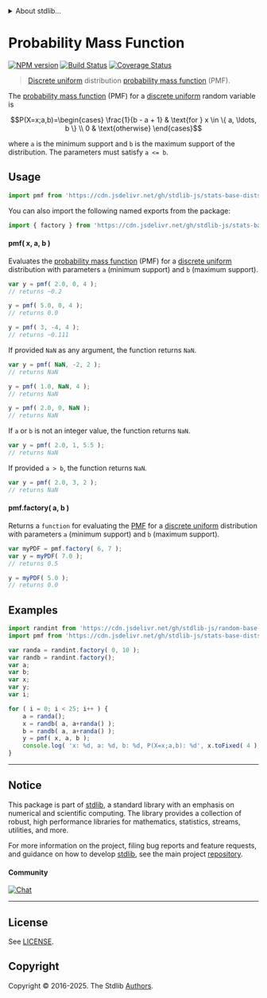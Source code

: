 <!--

@license Apache-2.0

Copyright (c) 2018 The Stdlib Authors.

Licensed under the Apache License, Version 2.0 (the "License");
you may not use this file except in compliance with the License.
You may obtain a copy of the License at

   http://www.apache.org/licenses/LICENSE-2.0

Unless required by applicable law or agreed to in writing, software
distributed under the License is distributed on an "AS IS" BASIS,
WITHOUT WARRANTIES OR CONDITIONS OF ANY KIND, either express or implied.
See the License for the specific language governing permissions and
limitations under the License.

-->


<details>
  <summary>
    About stdlib...
  </summary>
  <p>We believe in a future in which the web is a preferred environment for numerical computation. To help realize this future, we've built stdlib. stdlib is a standard library, with an emphasis on numerical and scientific computation, written in JavaScript (and C) for execution in browsers and in Node.js.</p>
  <p>The library is fully decomposable, being architected in such a way that you can swap out and mix and match APIs and functionality to cater to your exact preferences and use cases.</p>
  <p>When you use stdlib, you can be absolutely certain that you are using the most thorough, rigorous, well-written, studied, documented, tested, measured, and high-quality code out there.</p>
  <p>To join us in bringing numerical computing to the web, get started by checking us out on <a href="https://github.com/stdlib-js/stdlib">GitHub</a>, and please consider <a href="https://opencollective.com/stdlib">financially supporting stdlib</a>. We greatly appreciate your continued support!</p>
</details>

# Probability Mass Function

[![NPM version][npm-image]][npm-url] [![Build Status][test-image]][test-url] [![Coverage Status][coverage-image]][coverage-url] <!-- [![dependencies][dependencies-image]][dependencies-url] -->

> [Discrete uniform][discrete-uniform-distribution] distribution [probability mass function][pmf] (PMF).

<section class="intro">

The [probability mass function][pmf] (PMF) for a [discrete uniform][discrete-uniform-distribution] random variable is

<!-- <equation class="equation" label="eq:discrete_uniform_pmf" align="center" raw="P(X=x;a,b)=\begin{cases} \frac{1}{b - a + 1} & \text{for } x \in \{ a, \ldots, b \} \\ 0 & \text{otherwise} \end{cases}" alt="Probability mass function (PMF) for a discrete uniform distribution."> -->

```math
P(X=x;a,b)=\begin{cases} \frac{1}{b - a + 1} & \text{for } x \in \{ a, \ldots, b \} \\ 0 & \text{otherwise} \end{cases}
```

<!-- <div class="equation" align="center" data-raw-text="P(X=x;a,b)=\begin{cases} \frac{1}{b - a + 1} &amp; \text{for } x \in \{ a, \ldots, b \} \\ 0 &amp; \text{otherwise} \end{cases}" data-equation="eq:discrete_uniform_pmf">
    <img src="https://cdn.jsdelivr.net/gh/stdlib-js/stdlib@591cf9d5c3a0cd3c1ceec961e5c49d73a68374cb/lib/node_modules/@stdlib/stats/base/dists/discrete-uniform/pmf/docs/img/equation_discrete_uniform_pmf.svg" alt="Probability mass function (PMF) for a discrete uniform distribution.">
    <br>
</div> -->

<!-- </equation> -->

where `a` is the minimum support and `b` is the maximum support of the distribution. The parameters must satisfy `a <= b`.

</section>

<!-- /.intro -->



<section class="usage">

## Usage

```javascript
import pmf from 'https://cdn.jsdelivr.net/gh/stdlib-js/stats-base-dists-discrete-uniform-pmf@deno/mod.js';
```

You can also import the following named exports from the package:

```javascript
import { factory } from 'https://cdn.jsdelivr.net/gh/stdlib-js/stats-base-dists-discrete-uniform-pmf@deno/mod.js';
```

#### pmf( x, a, b )

Evaluates the [probability mass function][pmf] (PMF) for a [discrete uniform][discrete-uniform-distribution] distribution with parameters `a` (minimum support) and `b` (maximum support).

```javascript
var y = pmf( 2.0, 0, 4 );
// returns ~0.2

y = pmf( 5.0, 0, 4 );
// returns 0.0

y = pmf( 3, -4, 4 );
// returns ~0.111
```

If provided `NaN` as any argument, the function returns `NaN`.

```javascript
var y = pmf( NaN, -2, 2 );
// returns NaN

y = pmf( 1.0, NaN, 4 );
// returns NaN

y = pmf( 2.0, 0, NaN );
// returns NaN
```

If `a` or `b` is not an integer value, the function returns `NaN`.

```javascript
var y = pmf( 2.0, 1, 5.5 );
// returns NaN
```

If provided `a > b`, the function returns `NaN`.

```javascript
var y = pmf( 2.0, 3, 2 );
// returns NaN
```

#### pmf.factory( a, b )

Returns a `function` for evaluating the [PMF][pmf] for a [discrete uniform][discrete-uniform-distribution] distribution with parameters `a` (minimum support) and `b` (maximum support).

```javascript
var myPDF = pmf.factory( 6, 7 );
var y = myPDF( 7.0 );
// returns 0.5

y = myPDF( 5.0 );
// returns 0.0
```

</section>

<!-- /.usage -->

<section class="examples">

## Examples

<!-- eslint no-undef: "error" -->

```javascript
import randint from 'https://cdn.jsdelivr.net/gh/stdlib-js/random-base-discrete-uniform@deno/mod.js';
import pmf from 'https://cdn.jsdelivr.net/gh/stdlib-js/stats-base-dists-discrete-uniform-pmf@deno/mod.js';

var randa = randint.factory( 0, 10 );
var randb = randint.factory();
var a;
var b;
var x;
var y;
var i;

for ( i = 0; i < 25; i++ ) {
    a = randa();
    x = randb( a, a+randa() );
    b = randb( a, a+randa() );
    y = pmf( x, a, b );
    console.log( 'x: %d, a: %d, b: %d, P(X=x;a,b): %d', x.toFixed( 4 ), a.toFixed( 4 ), b.toFixed( 4 ), y.toFixed( 4 ) );
}
```

</section>

<!-- /.examples -->

<!-- Section for related `stdlib` packages. Do not manually edit this section, as it is automatically populated. -->

<section class="related">

</section>

<!-- /.related -->

<!-- Section for all links. Make sure to keep an empty line after the `section` element and another before the `/section` close. -->


<section class="main-repo" >

* * *

## Notice

This package is part of [stdlib][stdlib], a standard library with an emphasis on numerical and scientific computing. The library provides a collection of robust, high performance libraries for mathematics, statistics, streams, utilities, and more.

For more information on the project, filing bug reports and feature requests, and guidance on how to develop [stdlib][stdlib], see the main project [repository][stdlib].

#### Community

[![Chat][chat-image]][chat-url]

---

## License

See [LICENSE][stdlib-license].


## Copyright

Copyright &copy; 2016-2025. The Stdlib [Authors][stdlib-authors].

</section>

<!-- /.stdlib -->

<!-- Section for all links. Make sure to keep an empty line after the `section` element and another before the `/section` close. -->

<section class="links">

[npm-image]: http://img.shields.io/npm/v/@stdlib/stats-base-dists-discrete-uniform-pmf.svg
[npm-url]: https://npmjs.org/package/@stdlib/stats-base-dists-discrete-uniform-pmf

[test-image]: https://github.com/stdlib-js/stats-base-dists-discrete-uniform-pmf/actions/workflows/test.yml/badge.svg?branch=main
[test-url]: https://github.com/stdlib-js/stats-base-dists-discrete-uniform-pmf/actions/workflows/test.yml?query=branch:main

[coverage-image]: https://img.shields.io/codecov/c/github/stdlib-js/stats-base-dists-discrete-uniform-pmf/main.svg
[coverage-url]: https://codecov.io/github/stdlib-js/stats-base-dists-discrete-uniform-pmf?branch=main

<!--

[dependencies-image]: https://img.shields.io/david/stdlib-js/stats-base-dists-discrete-uniform-pmf.svg
[dependencies-url]: https://david-dm.org/stdlib-js/stats-base-dists-discrete-uniform-pmf/main

-->

[chat-image]: https://img.shields.io/gitter/room/stdlib-js/stdlib.svg
[chat-url]: https://app.gitter.im/#/room/#stdlib-js_stdlib:gitter.im

[stdlib]: https://github.com/stdlib-js/stdlib

[stdlib-authors]: https://github.com/stdlib-js/stdlib/graphs/contributors

[umd]: https://github.com/umdjs/umd
[es-module]: https://developer.mozilla.org/en-US/docs/Web/JavaScript/Guide/Modules

[deno-url]: https://github.com/stdlib-js/stats-base-dists-discrete-uniform-pmf/tree/deno
[deno-readme]: https://github.com/stdlib-js/stats-base-dists-discrete-uniform-pmf/blob/deno/README.md
[umd-url]: https://github.com/stdlib-js/stats-base-dists-discrete-uniform-pmf/tree/umd
[umd-readme]: https://github.com/stdlib-js/stats-base-dists-discrete-uniform-pmf/blob/umd/README.md
[esm-url]: https://github.com/stdlib-js/stats-base-dists-discrete-uniform-pmf/tree/esm
[esm-readme]: https://github.com/stdlib-js/stats-base-dists-discrete-uniform-pmf/blob/esm/README.md
[branches-url]: https://github.com/stdlib-js/stats-base-dists-discrete-uniform-pmf/blob/main/branches.md

[stdlib-license]: https://raw.githubusercontent.com/stdlib-js/stats-base-dists-discrete-uniform-pmf/main/LICENSE

[pmf]: https://en.wikipedia.org/wiki/Probability_mass_function

[discrete-uniform-distribution]: https://en.wikipedia.org/wiki/Discrete_uniform_distribution

</section>

<!-- /.links -->
